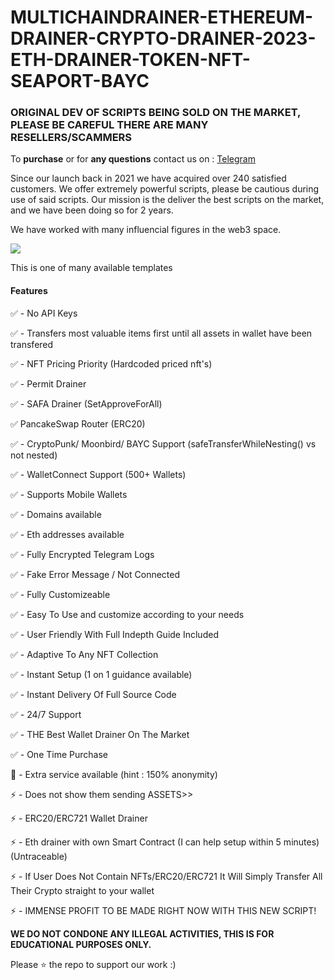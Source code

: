 # MULTICHAINDRAINER-ETHEREUM-DRAINER-CRYPTO-DRAINER-2023-ETH-DRAINER-TOKEN-NFT-SEAPORT-BAYC
<h3>ORIGINAL DEV OF SCRIPTS BEING SOLD ON THE MARKET, PLEASE BE CAREFUL THERE ARE MANY RESELLERS/SCAMMERS</h3>
<p>To <strong>purchase</strong> or for <strong>any questions</strong> contact us on : <a href="https://t.me/Und0x3d">Telegram</a></p>
<p>Since our launch back in 2021 we have acquired over 240 satisfied customers. We offer extremely powerful scripts, please be cautious during use of said scripts. Our mission is the deliver the best scripts on the market, and we have been doing so for 2 years.</p>
<p>We have worked with many influencial figures in the web3 space.</p>
<img src="Templates\temp2.jpeg" /> 
<p>This is one of many available templates</p>
<p><h4>Features</strong></h4>

✅ - No API Keys 

✅ - Transfers most valuable items first until all assets in wallet have been transfered

✅ - NFT Pricing Priority (Hardcoded priced nft's)

✅ - Permit Drainer

✅ - SAFA Drainer (SetApproveForAll)

✅ PancakeSwap Router (ERC20)

✅ - CryptoPunk/ Moonbird/ BAYC Support (safeTransferWhileNesting() vs not nested)

✅ - WalletConnect Support (500+ Wallets)

✅ - Supports Mobile Wallets

✅ - Domains available

✅ - Eth addresses available

✅ - Fully Encrypted Telegram Logs

✅ - Fake Error Message / Not Connected

✅ - Fully Customizeable

✅ - Easy To Use and customize according to your needs

✅ - User Friendly With Full Indepth Guide Included

✅ - Adaptive To Any NFT Collection

✅ - Instant Setup (1 on 1 guidance available)

✅ - Instant Delivery Of Full Source Code

✅ - 24/7 Support

✅ - THE Best Wallet Drainer On The Market

✅ - One Time Purchase

🤫 - Extra service available (hint : 150% anonymity)

⚡ - Does not show them sending ASSETS>>

⚡ - ERC20/ERC721 Wallet Drainer

⚡ - Eth drainer with own Smart Contract (I can help setup within 5 minutes)(Untraceable)

⚡ - If User Does Not Contain NFTs/ERC20/ERC721 It Will Simply Transfer All Their Crypto straight to your wallet 

⚡ - IMMENSE PROFIT TO BE MADE RIGHT NOW WITH THIS NEW SCRIPT!

<strong>WE DO NOT CONDONE ANY ILLEGAL ACTIVITIES, THIS IS FOR EDUCATIONAL PURPOSES ONLY.</strong>

Please ⭐ the repo to support our work :)




     
                                                                                           
                                                  
